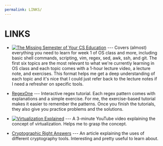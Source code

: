 ```yaml
---
permalink: LINKS/
---
```


# LINKS

* [![The Missing Semester of Your CS Education](https://missing.csail.mit.edu/0.jpg)](https://missing.csail.mit.edu/) --- Covers (almost) everything you need to learn for week 1 of OS class and more, including basic shell commands, scripting, vim, regex, sed, awk, ssh, and git. The first six topics are the most relevant to what we're currently learning in OS class and each topic comes with a 1-hour lecture video, a lecture note, and exercises. This format helps me get a deep understanding of each topic and it's nice that I could just refer back to the lecture notes if I need a refresher on specific tools.

* [RegexOne](https://regexone.com/) --- Interactive regex tutorial. Each regex pattern comes with explanations and a simple exercise. For me, the exercise-based tutorial makes it easier to remember the patterns. Once you finish the tutorials, they also give you practice problems and the solutions.

* [![Virtualization Explained](https://www.youtube.com/watch?v=FZR0rG3HKIk/0.jpg)](https://www.youtube.com/watch?v=FZR0rG3HKIk) --- A 3-minute YouTube video explaining the concept of virtualization. Helps me to grasp the concept.

* [Cryptographic Right Answers](https://www.latacora.com/blog/2018/04/03/cryptographic-right-answers/) --- An article explaining the uses of different cryptography tools. Interesting and pretty useful to learn about. 
